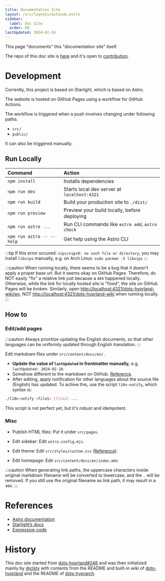 ```yaml
---
title: Documentation Site
layout: /src/layouts/autonum.astro
sidebar:
  label: Doc Site
  order: 60
lastUpdated: 2024-02-24
---
```


This page "documents" this "documentation site" itself.

The repo of this doc site is [here](https://github.com/sh1zicus/dots-hyprland-wiki) and it's open to [contribution](../doc-site-contrib).

# Development

Currently, this project is based on Starlight, which is based on Astro.

The website is hosted on GitHub Pages using a workflow for GitHub Actions.

The workflow is triggered when a push involves changing under following paths:
- `src/`
- `public/`

It can also be triggered manually.

## Run Locally

| Command                   | Action                                           |
| :------------------------ | :----------------------------------------------- |
| `npm install`             | Installs dependencies                            |
| `npm run dev`             | Starts local dev server at `localhost:4321`      |
| `npm run build`           | Build your production site to `./dist/`          |
| `npm run preview`         | Preview your build locally, before deploying     |
| `npm run astro ...`       | Run CLI commands like `astro add`, `astro check` |
| `npm run astro -- --help` | Get help using the Astro CLI                     |

:::tip
If this error occured: `vips/vips8: no such file or directory`, you may install `libvips` manually, e.g. on Arch Linux: `sudo pacman -S libvips`
:::

:::caution
When running locally, there seems to be a bug that it doesn't apply a proper base url. But it seems okay on GitHub Pages.
Therefore, do NOT easily "fix" a relative link just because a `404` happened locally. Otherwise, while the link for locally hosted site is "fixed", the site on GitHub Pages will be broken.
Similarly, open <http://localhost:4321/dots-hyprland-wiki/en>, NOT <http://localhost:4321/dots-hyprland-wiki> when running locally.
:::

## How to

### Edit/add pages
:::caution
Always prioritize updating the English documents,
so that other languages can be uniformly updated through English translation.
:::

Edit markdown files under `src/content/docs/en/` .
- **Update the value of `lastUpdated` in frontmatter manually,** e.g. `lastUpdated: 2024-02-10`.
- Somehow different to the markdown on GitHub. [Reference](https://starlight.astro.build/guides/authoring-content).
- After editing, apply notification for other languages about the source file (English) has updated. To achive this, use the script `l10n-notify`, which syntax is:
```bash
./l10n-notify <file1> [file2] ...
```
This script is not perfect yet, but it's robust and idempotent.

### Misc
- Publish HTML files: Put it under `src/pages`.

- Edit sidebar: Edit `astro.config.mjs`.

- Edit theme: Edit `src/styles/custom.css` ([Reference](https://starlight.astro.build/guides/css-and-tailwind/)).

- Edit homepage: Edit `src/content/docs/en/index.mdx`

:::caution
When generating link paths, the uppercase characters inside original markdown filename will be converted to lowercase, and the `.` will be removed. If you still use the original filename as link path, it may result in a `404`.
:::

# References

- [Astro documentation](https://docs.astro.build)
- [Starlight’s docs](https://starlight.astro.build/)
- [Expressive-code](https://expressive-code.com/)

# History
This doc site started from [dots-hyprland#246](https://github.com/sh1zicus/dots-hyprland/issues/246) and was then initialized mainly by [@clsty](https://github.com/clsty) with contents from the README and built-in wiki of [dots-hyprland](https://github.com/sh1zicus/dots-hyprland) and the README of [dots-hyprarch](https://github.com/clsty/dots-hyprarch).

